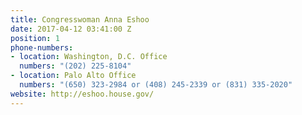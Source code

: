```yaml
---
title: Congresswoman Anna Eshoo
date: 2017-04-12 03:41:00 Z
position: 1
phone-numbers:
- location: Washington, D.C. Office
  numbers: "(202) 225-8104"
- location: Palo Alto Office
  numbers: "(650) 323-2984 or (408) 245-2339 or (831) 335-2020"
website: http://eshoo.house.gov/
---
```


